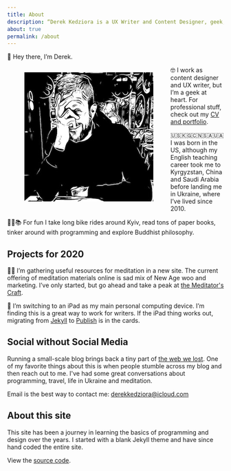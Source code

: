 ```yaml
---
title: About
description: “Derek Kedziora is a UX Writer and Content Designer, geek, tinkerer and avid reader.”   
about: true
permalink: /about
--- 
```


👋 Hey there, I’m Derek. 

<figure style="float: left;"><img src="/static/derek.jpg" alt="The author at a cafe" title="Derek Kedziora"></figure>

🤓 I work as content designer and UX writer, but I’m a geek at heart. For professional stuff, check out my [CV and portfolio](/portfolio).

🇺🇸🇰🇬🇨🇳🇸🇦🇺🇦 I was born in the US, although my English teaching career took me to Kyrgyzstan, China and Saudi Arabia before landing me in Ukraine, where I’ve lived since 2010.

🚴‍♂️📚 For fun I take long bike rides around Kyiv, read tons of paper books, tinker around with programming and explore Buddhist philosophy.

## Projects for 2020

🧘‍♂️ I’m gathering useful resources for meditation in a new site. The current offering of meditation materials online is sad mix of New Age woo and marketing. I’ve only started, but go ahead and take a peak at [the Meditator's Craft](https://meditatorscraft.com "The Meditator's Craft"). 

📱 I’m switching to an iPad as my main personal computing device. I’m finding this is a great way to work for writers. If the iPad thing works out, migrating from [Jekyll](https://jekyllrb.com/) to [Publish](https://github.com/johnsundell/publish) is in the cards. 

## Social without Social Media 

Running a small-scale blog brings back a tiny part of [the web we lost](https://anildash.com/2012/12/13/the_web_we_lost/). One of my favorite things about this is when people stumble across my blog and then reach out to me. I've had some great conversations about programming, travel, life in Ukraine and meditation.  

Email is the best way to contact me: derekkedziora@icloud.com 

## About this site 

This site has been a journey in learning the basics of programming and design over the years. I started with a blank Jekyll theme and have since hand coded the entire site. 

View the [source code](https://github.com/derekkedziora/derekkedziora.com).